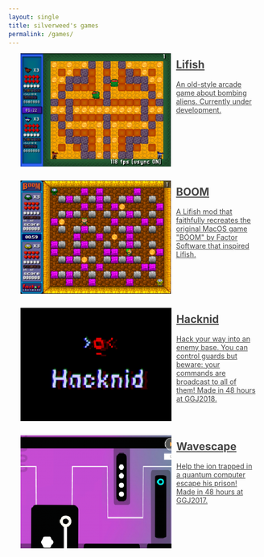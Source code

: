 ```yaml
---
layout: single 
title: silverweed's games
permalink: /games/
---
```


<style>
img {
	width: 300px;
	height: 225px;
	display: inline-block;
}
li {
	margin-bottom: 2em !important;
}
h2 {
	margin-top: 0;
}
div.game {
	display: flex;
}
div.gamedesc {
	padding: 10px;
}
.gamelist li a {
	color: #444444 !important;
}
.gamelist {
	list-style-type: none;
}
</style>

<ul class='gamelist'>
  <li>
    <a href="/lifish/">
      <div class='game'>
        <img src="/assets/img/lifish_screen1.png" alt="Lifish"/>
        <div class='gamedesc'>
          <h2>Lifish</h2>
          <p>An old-style arcade game about bombing aliens. Currently under development.</p>
        </div>
      </div>
    </a>
  </li>
  <li>
    <a href="/boom/">
      <div class='game'>
        <img src="/assets/img/boom_screen1.png" alt="BOOM"/>
        <div class='gamedesc'>
          <h2>BOOM</h2>
          <p>A Lifish mod that faithfully recreates the original MacOS game "BOOM" by Factor Software that inspired Lifish.</p>
        </div>
      </div>
    </a>
  </li>
  <li>
    <a href="/hacknid/">
      <div class='game'>
        <img src="/assets/img/hacknid_logo.png" alt="Hacknid"/>
        <div class='gamedesc'>
          <h2>Hacknid</h2>
          <p>Hack your way into an enemy base. You can control guards but beware: your commands are broadcast to all of them! Made in 48 hours at GGJ2018.</p>
        </div>
      </div>
    </a>
  </li>
  <li>
    <a href="https://globalgamejam.org/2017/games/wavescape-0">
      <div class='game'>
        <img src="/assets/img/wavescape.png" alt="Wavescape"/>
        <div class='gamedesc'>
          <h2>Wavescape</h2>
          <p>Help the ion trapped in a quantum computer escape his prison! Made in 48 hours at GGJ2017.</p>
        </div>
      </div>
    </a>
  </li>
</ul>
